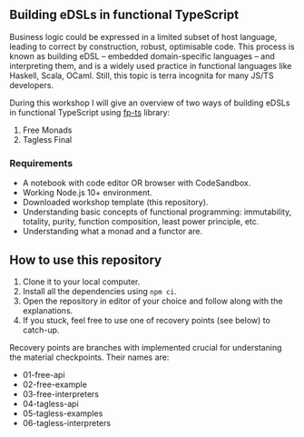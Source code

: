 ## Building eDSLs in functional TypeScript

Business logic could be expressed in a limited subset of host language, leading to correct by construction, robust, optimisable code. This process is known as building eDSL – embedded domain-specific languages – and interpreting them, and is a widely used practice in functional languages like Haskell, Scala, OCaml. Still, this topic is terra incognita for many JS/TS developers.

During this workshop I will give an overview of two ways of building eDSLs in functional TypeScript using [fp-ts](https://github.com/gcanti/fp-ts) library:
1. Free Monads
2. Tagless Final

### Requirements

- A notebook with code editor OR browser with CodeSandbox.
- Working Node.js 10+ environment.
- Downloaded workshop template (this repository).
- Understanding basic concepts of functional programming: immutability, totality, purity, function composition, least power principle, etc.
- Understanding what a monad and a functor are.

## How to use this repository

1. Clone it to your local computer.
2. Install all the dependencies using `npm ci`.
3. Open the repository in editor of your choice and follow along with the explanations.
4. If you stuck, feel free to use one of recovery points (see below) to catch-up.

Recovery points are branches with implemented crucial for understaning the material checkpoints. Their names are:
- 01-free-api
- 02-free-example
- 03-free-interpreters
- 04-tagless-api
- 05-tagless-examples
- 06-tagless-interpreters
